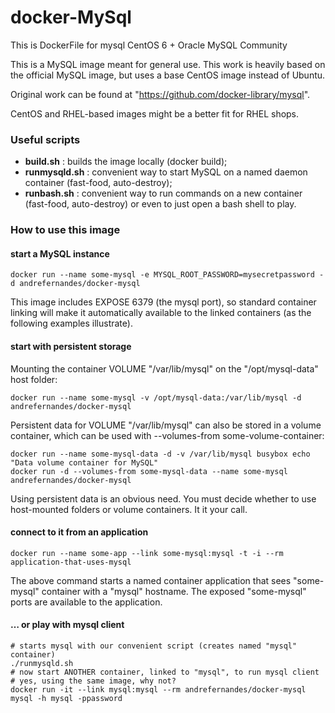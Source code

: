docker-MySql
=================

This is DockerFile for mysql
CentOS 6 + Oracle MySQL Community

This is a MySQL image meant for general use. This work
is heavily based on the official MySQL image, but uses
a base CentOS image instead of Ubuntu.

Original work can be found at "https://github.com/docker-library/mysql".

CentOS and RHEL-based images might be a better fit
for RHEL shops.

### Useful scripts

* **build.sh** : builds the image locally (docker build);
* **runmysqld.sh** : convenient way to start MySQL on a named
daemon container (fast-food, auto-destroy);
* **runbash.sh** : convenient way to run commands on a new
container (fast-food, auto-destroy) or even to just
open a bash shell to play.

### How to use this image

#### start a MySQL instance

    docker run --name some-mysql -e MYSQL_ROOT_PASSWORD=mysecretpassword -d andrefernandes/docker-mysql

This image includes EXPOSE 6379 (the mysql port), so standard container 
linking will make it automatically available to the linked containers 
(as the following examples illustrate).

#### start with persistent storage

Mounting the container VOLUME "/var/lib/mysql" on the "/opt/mysql-data" host folder:

    docker run --name some-mysql -v /opt/mysql-data:/var/lib/mysql -d andrefernandes/docker-mysql

Persistent data for VOLUME "/var/lib/mysql" can also be stored in a volume container,
which can be used with --volumes-from some-volume-container:

    docker run --name some-mysql-data -d -v /var/lib/mysql busybox echo "Data volume container for MySQL"
    docker run -d --volumes-from some-mysql-data --name some-mysql andrefernandes/docker-mysql

Using persistent data is an obvious need. You must decide whether to use host-mounted 
folders or volume containers. It it your call.

#### connect to it from an application

    docker run --name some-app --link some-mysql:mysql -t -i --rm application-that-uses-mysql

The above command starts a named container application that sees "some-mysql" container
with a "mysql" hostname. The exposed "some-mysql" ports are available to the application.

#### … or play with mysql client

    # starts mysql with our convenient script (creates named "mysql" container)
    ./runmysqld.sh
    # now start ANOTHER container, linked to "mysql", to run mysql client
    # yes, using the same image, why not?
    docker run -it --link mysql:mysql --rm andrefernandes/docker-mysql mysql -h mysql -ppassword


